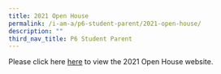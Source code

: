 ```yaml
---
title: 2021 Open House
permalink: /i-am-a/p6-student-parent/2021-open-house/
description: ""
third_nav_title: P6 Student Parent
---
```

Please click here [here](https://crestseceopenhouse.wixsite.com/css-site) to view the 2021 Open House website.
